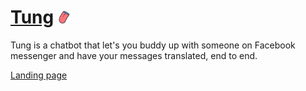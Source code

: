 # [Tung](https://jonnygwi.github.io/tung/) <img src="/img/logo.png" height="20" width="20" >

Tung is a chatbot that let's you buddy up with someone on Facebook messenger and have your messages translated, end to end.

[Landing page](https://jonnygwi.github.io/tung/)

